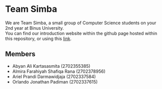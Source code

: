# Team Simba

We are Team Simba, a small group of Computer Science students on your 2nd year at Binus University.\
You can find our introduction website within the github page hosted within this repository, or using this [link](https://orlandojpwastaken.github.io/2702337615_assignment2/index.html).

## Members

- Abyan Ali Kartasasmita (2702355385)
- Almira Farahiyah Shafiqa Rana (2702378956)
- Ariel Prandi Darmawidjaja (2702337584)
- Orlando Jonathan Padiman (2702337615)
